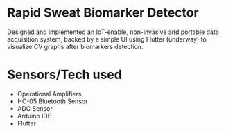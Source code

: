 # Rapid Sweat Biomarker Detector

Designed and implemented an IoT-enable, non-invasive and portable data acquisition system, backed by a simple UI using Flutter (underway) to visualize CV graphs after biomarkers detection. 

# Sensors/Tech used
<ul>
  <li> Operational Amplifiers </li>
  <li> HC-05 Bluetooth Sensor </li>
  <li> ADC Sensor </li>
  <li> Arduino IDE </li>
  <li> Flutter </li>
</ul>
